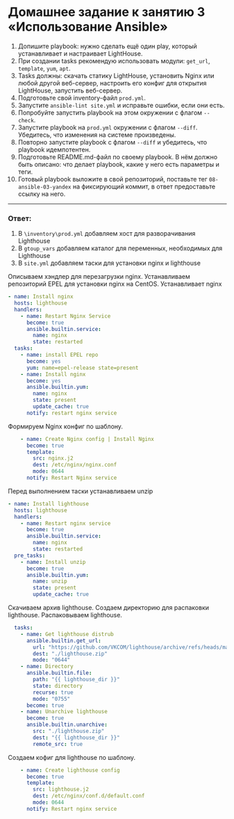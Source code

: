 # Домашнее задание к занятию 3 «Использование Ansible»

1. Допишите playbook: нужно сделать ещё один play, который устанавливает и настраивает LightHouse.
2. При создании tasks рекомендую использовать модули: `get_url`, `template`, `yum`, `apt`.
3. Tasks должны: скачать статику LightHouse, установить Nginx или любой другой веб-сервер, настроить его конфиг для открытия LightHouse, запустить веб-сервер.
4. Подготовьте свой inventory-файл `prod.yml`.
5. Запустите `ansible-lint site.yml` и исправьте ошибки, если они есть.
6. Попробуйте запустить playbook на этом окружении с флагом `--check`.
7. Запустите playbook на `prod.yml` окружении с флагом `--diff`. Убедитесь, что изменения на системе произведены.
8. Повторно запустите playbook с флагом `--diff` и убедитесь, что playbook идемпотентен.
9. Подготовьте README.md-файл по своему playbook. В нём должно быть описано: что делает playbook, какие у него есть параметры и теги.
10. Готовый playbook выложите в свой репозиторий, поставьте тег `08-ansible-03-yandex` на фиксирующий коммит, в ответ предоставьте ссылку на него.
---

### Ответ:

1. В `\inventory\prod.yml` добавляем хост для разворачивания Lighthouse
2. В `gtoup_vars` добавляем каталог для переменных, необходимых для Lighthouse
3. В `site.yml` добавляем таски для установки nginx и lighthouse

Описываем хэндлер для перезагрузки nginx.
Устанавливаем репозиторий EPEL для установки nginx на CentOS.
Устанавливает nginx

```yaml
- name: Install nginx
  hosts: lighthouse
  handlers:
    - name: Restart Nginx Service
      become: true
      ansible.builtin.service:
        name: nginx
        state: restarted
  tasks:
    - name: install EPEL repo
      become: yes
      yum: name=epel-release state=present
    - name: Install nginx
      become: yes
      ansible.builtin.yum:
        name: nginx
        state: present
        update_cache: true
      notify: restart nginx service
```

Формируем Nginx конфиг по шаблону.
```yaml
    - name: Create Nginx config | Install Nginx
      become: true
      template:
        src: nginx.j2
        dest: /etc/nginx/nginx.conf
        mode: 0644
      notify: Restart Nginx service
```
Перед выполнением таски устанавливаем unzip
```yaml
- name: Install lighthouse
  hosts: lighthouse
  handlers:
    - name: Restart nginx service
      become: true
      ansible.builtin.service:
        name: nginx
        state: restarted
  pre_tasks:
    - name: Install unzip
      become: true
      ansible.builtin.yum:
        name: unzip
        state: present
        update_cache: true
```
Скачиваем архив lighthouse.
Создаем директорию для распаковки lighthouse.
Распаковываем lighthouse.

```yaml
  tasks:
    - name: Get lighthouse distrub
      ansible.builtin.get_url:
        url: "https://github.com/VKCOM/lighthouse/archive/refs/heads/master.zip"
        dest: "./lighthouse.zip"
        mode: "0644"
    - name: Directory
      ansible.builtin.file:
        path: "{{ lighthouse_dir }}"
        state: directory
        recurse: true
        mode: "0755"
      become: true
    - name: Unarchive lighthouse
      become: true
      ansible.builtin.unarchive:
        src: "./lighthouse.zip"
        dest: "{{ lighthouse_dir }}"
        remote_src: true
```
Создаем кофиг для lighthouse по шаблону.
```yaml
    - name: Create lighthouse config
      become: true
      template:
        src: lighthouse.j2
        dest: /etc/nginx/conf.d/default.conf
        mode: 0644
      notify: Restart nginx service
```